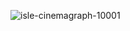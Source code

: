 ![isle-cinemagraph-10001](https://user-images.githubusercontent.com/110778334/198283525-a4831cd6-9096-4fd6-bf5f-152bd924c495.gif)

